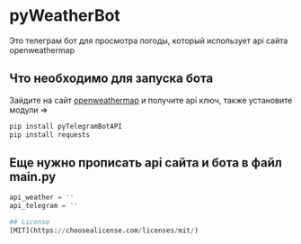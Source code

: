 # pyWeatherBot

Это телеграм бот для просмотра погоды, который использует api сайта openweathermap

## Что необходимо для запуска бота

Зайдите на сайт [openweathermap](https://openweathermap.org/) и получите api ключ, также установите модули =>

```bash
pip install pyTelegramBotAPI
pip install requests
```

## Еще нужно прописать api сайта и бота в файл main.py

```python
api_weather = ''
api_telegram = ''

## License
[MIT](https://choosealicense.com/licenses/mit/)
